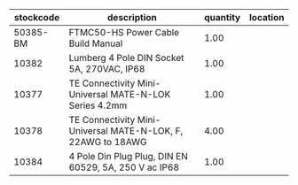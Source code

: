 |stockcode|description|quantity|location|
|---------|-----------|--------|--------|
|50385-BM|FTMC50-HS Power Cable Build Manual|1.00||
|10382|Lumberg 4 Pole DIN Socket 5A, 270VAC, IP68|1.00||
|10377|TE Connectivity Mini-Universal MATE-N-LOK Series 4.2mm|1.00||
|10378|TE Connectivity Mini-Universal MATE-N-LOK, F, 22AWG to 18AWG|4.00||
|10384|4 Pole Din Plug Plug, DIN EN 60529, 5A, 250 V ac IP68|1.00||
